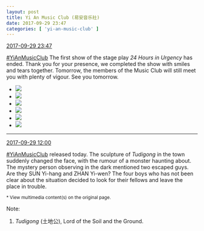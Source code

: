 ```yaml
---
layout: post
title: Yi An Music Club (易安音乐社)
date: 2017-09-29 23:47
categories: [ 'yi-an-music-club' ]
---
```


<div class="weibo-info">
  <a href="http://weibo.com/6094546964/Fo6TdsUDL">2017-09-29 23:47</a>
</div>

[#YiAnMusicClub](http://weibo.com/p/100808beae2e3e05b17b64f63ebedca39f19b2/super_index) The first show of the stage play *24 Hours in Urgency* has ended. Thank you for your presence, we completed the show with smiles and tears together. Tomorrow, the members of the Music Club will still meet you with plenty of vigour. See you tomorrow.

<!-- more -->

<ul class="weibo-pic-list-2">
  <li class="weibo-pic">
    <a href="http://wx1.sinaimg.cn/mw690/006Es64Agy1fk0v258aa2j31400qogv9.jpg"><img src="//wx1.sinaimg.cn/thumb150/006Es64Agy1fk0v258aa2j31400qogv9.jpg" /></a>
  </li>
  <li class="weibo-pic">
    <a href="http://wx1.sinaimg.cn/mw690/006Es64Agy1fk0v2422alj30qo140jz9.jpg"><img src="//wx1.sinaimg.cn/thumb150/006Es64Agy1fk0v2422alj30qo140jz9.jpg" /></a>
  </li>
  <li class="weibo-pic">
    <a href="http://wx1.sinaimg.cn/mw690/006Es64Agy1fk0v25xlt3j31400qojuk.jpg"><img src="//wx1.sinaimg.cn/thumb150/006Es64Agy1fk0v25xlt3j31400qojuk.jpg" /></a>
  </li>
  <li class="weibo-pic">
    <a href="http://wx4.sinaimg.cn/mw690/006Es64Agy1fk0v26z9evj31400qon6v.jpg"><img src="//wx4.sinaimg.cn/thumb150/006Es64Agy1fk0v26z9evj31400qon6v.jpg" /></a>
  </li>
  <li class="weibo-pic">
    <a href="http://wx4.sinaimg.cn/mw690/006Es64Agy1fk0v282qlij31400qon5f.jpg"><img src="//wx4.sinaimg.cn/thumb150/006Es64Agy1fk0v282qlij31400qon5f.jpg" /></a>
  </li>
  <li class="weibo-pic">
    <a href="http://wx1.sinaimg.cn/mw690/006Es64Agy1fk0v29hrl0j31400qoal4.jpg"><img src="//wx1.sinaimg.cn/thumb150/006Es64Agy1fk0v29hrl0j31400qoal4.jpg" /></a>
  </li>
</ul>

---

<div class="weibo-info">
  <a href="http://weibo.com/6094546964/Fo2ge7mRp">2017-09-29 12:00</a>
</div>

[#YiAnMusicClub](http://weibo.com/p/100808beae2e3e05b17b64f63ebedca39f19b2/super_index) released today. The sculpture of *Tudigong* in the town suddenly changed the face, with the rumour of a monster haunting about. The mystery person observing in the dark mentioned two escaped guys. Are they SUN Yi-hang and ZHAN Yi-wen? The four boys who has not been clear about the situation decided to look for their fellows and leave the place in trouble.

<small>* View multimedia content(s) on the original page.</small>

Note:
1. *Tudigong* (土地公), Lord of the Soil and the Ground.
